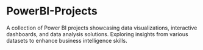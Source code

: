 # PowerBI-Projects
A collection of Power BI projects showcasing data visualizations, interactive dashboards, and data analysis solutions. Exploring insights from various datasets to enhance business intelligence skills.
